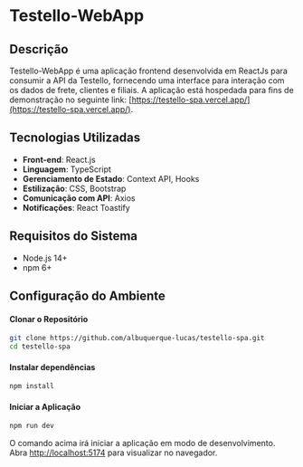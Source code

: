 # Testello-WebApp

## Descrição

Testello-WebApp é uma aplicação frontend desenvolvida em ReactJs para consumir a API da Testello, fornecendo uma interface para interação com os dados de frete, clientes e filiais. A aplicação está hospedada para fins de demonstração no seguinte link: [https://testello-spa.vercel.app/](https://testello-spa.vercel.app/).

## Tecnologias Utilizadas

- **Front-end**: React.js
- **Linguagem**: TypeScript
- **Gerenciamento de Estado**: Context API, Hooks
- **Estilização**: CSS, Bootstrap
- **Comunicação com API**: Axios
- **Notificações**: React Toastify

## Requisitos do Sistema

- Node.js 14+
- npm 6+

## Configuração do Ambiente

#### Clonar o Repositório

```bash
git clone https://github.com/albuquerque-lucas/testello-spa.git
cd testello-spa
```

#### Instalar dependências

```bash
npm install
```

#### Iniciar a Aplicação

```bash
npm run dev
```

O comando acima irá iniciar a aplicação em modo de desenvolvimento. Abra [http://localhost:5174](http://localhost:5174) para visualizar no navegador.
